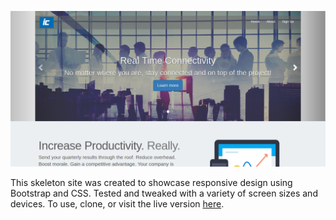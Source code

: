 ![Marketing site](assets/marketing.jpg?raw=true)

This skeleton site was created to showcase responsive design using Bootstrap and CSS.
Tested and tweaked with a variety of screen sizes and devices.
To use, clone, or visit the live version [here](http://ebersolej.net16.net/marketing/marketing.php).
